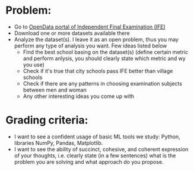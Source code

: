 # Problem:
* Go to <a href="https://zno.testportal.com.ua/opendata">OpenData portal of Independent Final Examination (IFE)</a>
* Download one or more datasets available there
* Analyze the dataset(s). I leave it as an open problem, thus you may perform any type of analysis you want. Few ideas listed below
   - Find the best school basing on the dataset(s) (define certain metric and perform anlysis, you should clearly state which metric and wy you use)
   - Check if it's true that city schools pass IFE better than village schools 
   - Check if there are any patterns in choosing examination subjects between men and woman
   - Any other interesting ideas you come up with

# Grading criteria:
* I want to see a confident usage of basic ML tools we study: Python, libraries NumPy, Pandas, Matplotlib.
* I want to see the ability of succinct, cohesive, and coherent expression of your thoughts, i.e. clearly state (in a few sentences) what is the problem you are solving and what approach do you propose.
